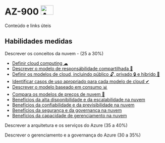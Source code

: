 # AZ-900 <img alt="Azure" height="30" width="40" src="https://cdn.jsdelivr.net/gh/devicons/devicon/icons/azure/azure-original.svg" />
Conteúdo e links úteis

## Habilidades medidas
Descrever os conceitos da nuvem - (25 a 30%) 
* <a href="https://github.com/ofabiobatista/AZ-900/blob/main/conceitosDaNuvem.md"> Definir cloud computing ☁ </a>
* <a href="https://github.com/ofabiobatista/AZ-900/blob/main/modeloResponsabilidadeCompartilhada.md"> Descrever o modelo de responsábilidade compartilhada 🤝 </a>
* <a href="https://github.com/ofabiobatista/AZ-900/blob/main/modelosCloud.md"> Definir os modelos de cloud, incluindo público 🔓, privado 🔒 e hibrido 🔐 </a>
* <a href="https://github.com/ofabiobatista/AZ-900/blob/main/modelosCloud.md"> Identificar casos de uso apropriado para cada modelo de cloud ✔</a>
* <a href="https://github.com/ofabiobatista/AZ-900/blob/main/modeloBaseadoConsumo.md"> Descrever o modelo baseado em consumo 📊</a>
* <a href="https://github.com/ofabiobatista/AZ-900/blob/main/modelosPrecos.md"> Compara os modelos de preços de nuvem 💸</a>
* <a href="https://github.com/ofabiobatista/AZ-900/tree/main"> Benefícios da alta disponibilidade e da escalabilidade na nuvem </a>
* <a href="https://github.com/ofabiobatista/AZ-900/blob/main/confiabilidadePrevisibilidade.md"> Benefícios da confiabilidade e da previsibilidade na nuvem </a>
* <a href="https://github.com/ofabiobatista/AZ-900/blob/main/segurancaGovernanca.md"> Benefícios da segurança e da governança na nuvem </a>
* <a href="https://github.com/ofabiobatista/AZ-900/blob/main/capacidadeGerenciamento.md"> Benefícios da capacidade de gerenciamento na nuvem </a>

Descrever a arquitetura e os serviços do Azure (35 a 40%)

Descrever o gerenciamento e a governança do Azure (30 a 35%)
